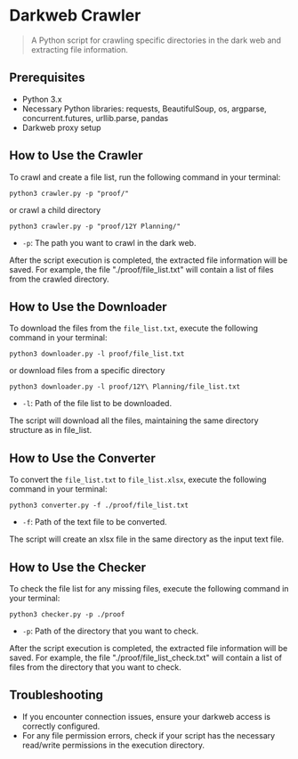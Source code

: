 # Darkweb Crawler

> A Python script for crawling specific directories in the dark web and extracting file information.

## Prerequisites

- Python 3.x
- Necessary Python libraries: requests, BeautifulSoup, os, argparse, concurrent.futures, urllib.parse, pandas
- Darkweb proxy setup

## How to Use the Crawler

To crawl and create a file list, run the following command in your terminal:

```shell
python3 crawler.py -p "proof/"
```

or crawl a child directory

```shell
python3 crawler.py -p "proof/12Y Planning/"  
```

- `-p`: The path you want to crawl in the dark web.

After the script execution is completed, the extracted file information will be saved. For example, the file "./proof/file_list.txt" will contain a list of files from the crawled directory.

## How to Use the Downloader

To download the files from the `file_list.txt`, execute the following command in your terminal:

```shell
python3 downloader.py -l proof/file_list.txt
```

or download files from a specific directory

```shell
python3 downloader.py -l proof/12Y\ Planning/file_list.txt
```

- `-l`: Path of the file list to be downloaded.

The script will download all the files, maintaining the same directory structure as in file_list.

## How to Use the Converter

To convert the `file_list.txt` to `file_list.xlsx`, execute the following command in your terminal:

```shell
python3 converter.py -f ./proof/file_list.txt 
```

- `-f`: Path of the text file to be converted.

The script will create an xlsx file in the same directory as the input text file.

## How to Use the Checker

To check the file list for any missing files, execute the following command in your terminal:

```shell
python3 checker.py -p ./proof
```

- `-p`: Path of the directory that you want to check.

After the script execution is completed, the extracted file information will be saved. For example, the file "./proof/file_list_check.txt" will contain a list of files from the directory that you want to check.

## Troubleshooting

- If you encounter connection issues, ensure your darkweb access is correctly configured.
- For any file permission errors, check if your script has the necessary read/write permissions in the execution directory.
